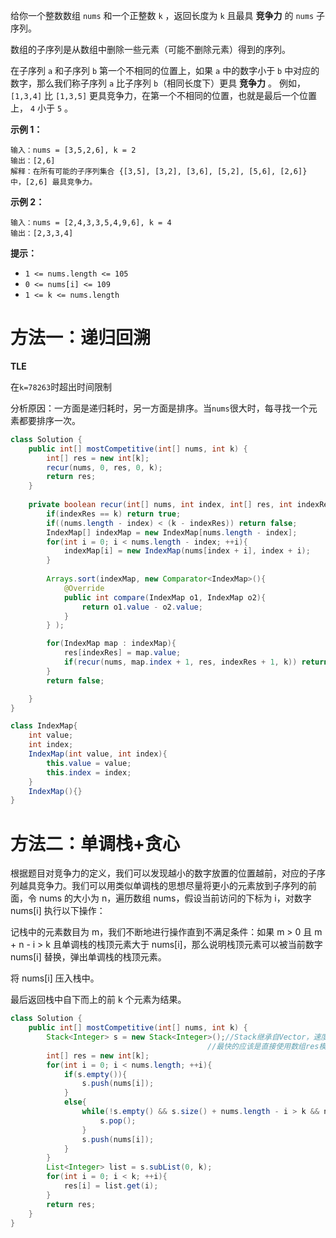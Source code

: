 给你一个整数数组 `nums` 和一个正整数 `k` ，返回长度为 `k` 且最具 **竞争力** 的 `nums` 子序列。

数组的子序列是从数组中删除一些元素（可能不删除元素）得到的序列。

在子序列 `a` 和子序列 `b` 第一个不相同的位置上，如果 `a` 中的数字小于 `b` 中对应的数字，那么我们称子序列 `a` 比子序列 `b`（相同长度下）更具 **竞争力** 。 例如，`[1,3,4]` 比 `[1,3,5]` 更具竞争力，在第一个不相同的位置，也就是最后一个位置上， `4` 小于 `5` 。

 

**示例 1：**

```
输入：nums = [3,5,2,6], k = 2
输出：[2,6]
解释：在所有可能的子序列集合 {[3,5], [3,2], [3,6], [5,2], [5,6], [2,6]} 中，[2,6] 最具竞争力。
```

**示例 2：**

```
输入：nums = [2,4,3,3,5,4,9,6], k = 4
输出：[2,3,3,4]
```

 

**提示：**

- `1 <= nums.length <= 105`
- `0 <= nums[i] <= 109`
- `1 <= k <= nums.length`

# 方法一：递归回溯

**TLE**

在`k=78263`时超出时间限制

分析原因：一方面是递归耗时，另一方面是排序。当`nums`很大时，每寻找一个元素都要排序一次。

```java
class Solution {
    public int[] mostCompetitive(int[] nums, int k) {
        int[] res = new int[k];
        recur(nums, 0, res, 0, k);
        return res;
    }
    
    private boolean recur(int[] nums, int index, int[] res, int indexRes, int k){
        if(indexRes == k) return true;
        if((nums.length - index) < (k - indexRes)) return false;
        IndexMap[] indexMap = new IndexMap[nums.length - index];
        for(int i = 0; i < nums.length - index; ++i){
            indexMap[i] = new IndexMap(nums[index + i], index + i);
        }
        
        Arrays.sort(indexMap, new Comparator<IndexMap>(){
            @Override
            public int compare(IndexMap o1, IndexMap o2){
                return o1.value - o2.value;
            }
        } );

        for(IndexMap map : indexMap){
            res[indexRes] = map.value;
            if(recur(nums, map.index + 1, res, indexRes + 1, k)) return true;
        }
        return false;

    }
}

class IndexMap{
    int value;
    int index;
    IndexMap(int value, int index){
        this.value = value;
        this.index = index;
    }
    IndexMap(){}
}
```

# 方法二：单调栈+贪心

根据题目对竞争力的定义，我们可以发现越小的数字放置的位置越前，对应的子序列越具竞争力。我们可以用类似单调栈的思想尽量将更小的元素放到子序列的前面，令 nums 的大小为 n，遍历数组 nums，假设当前访问的下标为 i，对数字 nums[i] 执行以下操作：

记栈中的元素数目为 m，我们不断地进行操作直到不满足条件：如果 m > 0 且 m + n - i > k 且单调栈的栈顶元素大于 nums[i]，那么说明栈顶元素可以被当前数字 nums[i] 替换，弹出单调栈的栈顶元素。

将 nums[i] 压入栈中。

最后返回栈中自下而上的前 k 个元素为结果。

```java
class Solution {
    public int[] mostCompetitive(int[] nums, int k) {
        Stack<Integer> s = new Stack<Integer>();//Stack继承自Vector，速度很慢，尽量使用deque等链表容器
        									//最快的应该是直接使用数组res模拟栈
        int[] res = new int[k];
        for(int i = 0; i < nums.length; ++i){
            if(s.empty()){
                s.push(nums[i]);
            }
            else{
                while(!s.empty() && s.size() + nums.length - i > k && nums[i] < s.peek()){
                    s.pop();
                }
                s.push(nums[i]);
            }
        }
        List<Integer> list = s.subList(0, k);
        for(int i = 0; i < k; ++i){
            res[i] = list.get(i);
        }
        return res;
    }
}
```

